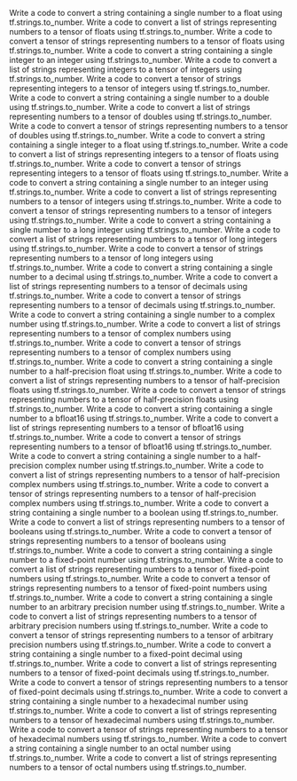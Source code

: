 Write a code to convert a string containing a single number to a float using tf.strings.to_number.
Write a code to convert a list of strings representing numbers to a tensor of floats using tf.strings.to_number.
Write a code to convert a tensor of strings representing numbers to a tensor of floats using tf.strings.to_number.
Write a code to convert a string containing a single integer to an integer using tf.strings.to_number.
Write a code to convert a list of strings representing integers to a tensor of integers using tf.strings.to_number.
Write a code to convert a tensor of strings representing integers to a tensor of integers using tf.strings.to_number.
Write a code to convert a string containing a single number to a double using tf.strings.to_number.
Write a code to convert a list of strings representing numbers to a tensor of doubles using tf.strings.to_number.
Write a code to convert a tensor of strings representing numbers to a tensor of doubles using tf.strings.to_number.
Write a code to convert a string containing a single integer to a float using tf.strings.to_number.
Write a code to convert a list of strings representing integers to a tensor of floats using tf.strings.to_number.
Write a code to convert a tensor of strings representing integers to a tensor of floats using tf.strings.to_number.
Write a code to convert a string containing a single number to an integer using tf.strings.to_number.
Write a code to convert a list of strings representing numbers to a tensor of integers using tf.strings.to_number.
Write a code to convert a tensor of strings representing numbers to a tensor of integers using tf.strings.to_number.
Write a code to convert a string containing a single number to a long integer using tf.strings.to_number.
Write a code to convert a list of strings representing numbers to a tensor of long integers using tf.strings.to_number.
Write a code to convert a tensor of strings representing numbers to a tensor of long integers using tf.strings.to_number.
Write a code to convert a string containing a single number to a decimal using tf.strings.to_number.
Write a code to convert a list of strings representing numbers to a tensor of decimals using tf.strings.to_number.
Write a code to convert a tensor of strings representing numbers to a tensor of decimals using tf.strings.to_number.
Write a code to convert a string containing a single number to a complex number using tf.strings.to_number.
Write a code to convert a list of strings representing numbers to a tensor of complex numbers using tf.strings.to_number.
Write a code to convert a tensor of strings representing numbers to a tensor of complex numbers using tf.strings.to_number.
Write a code to convert a string containing a single number to a half-precision float using tf.strings.to_number.
Write a code to convert a list of strings representing numbers to a tensor of half-precision floats using tf.strings.to_number.
Write a code to convert a tensor of strings representing numbers to a tensor of half-precision floats using tf.strings.to_number.
Write a code to convert a string containing a single number to a bfloat16 using tf.strings.to_number.
Write a code to convert a list of strings representing numbers to a tensor of bfloat16 using tf.strings.to_number.
Write a code to convert a tensor of strings representing numbers to a tensor of bfloat16 using tf.strings.to_number.
Write a code to convert a string containing a single number to a half-precision complex number using tf.strings.to_number.
Write a code to convert a list of strings representing numbers to a tensor of half-precision complex numbers using tf.strings.to_number.
Write a code to convert a tensor of strings representing numbers to a tensor of half-precision complex numbers using tf.strings.to_number.
Write a code to convert a string containing a single number to a boolean using tf.strings.to_number.
Write a code to convert a list of strings representing numbers to a tensor of booleans using tf.strings.to_number.
Write a code to convert a tensor of strings representing numbers to a tensor of booleans using tf.strings.to_number.
Write a code to convert a string containing a single number to a fixed-point number using tf.strings.to_number.
Write a code to convert a list of strings representing numbers to a tensor of fixed-point numbers using tf.strings.to_number.
Write a code to convert a tensor of strings representing numbers to a tensor of fixed-point numbers using tf.strings.to_number.
Write a code to convert a string containing a single number to an arbitrary precision number using tf.strings.to_number.
Write a code to convert a list of strings representing numbers to a tensor of arbitrary precision numbers using tf.strings.to_number.
Write a code to convert a tensor of strings representing numbers to a tensor of arbitrary precision numbers using tf.strings.to_number.
Write a code to convert a string containing a single number to a fixed-point decimal using tf.strings.to_number.
Write a code to convert a list of strings representing numbers to a tensor of fixed-point decimals using tf.strings.to_number.
Write a code to convert a tensor of strings representing numbers to a tensor of fixed-point decimals using tf.strings.to_number.
Write a code to convert a string containing a single number to a hexadecimal number using tf.strings.to_number.
Write a code to convert a list of strings representing numbers to a tensor of hexadecimal numbers using tf.strings.to_number.
Write a code to convert a tensor of strings representing numbers to a tensor of hexadecimal numbers using tf.strings.to_number.
Write a code to convert a string containing a single number to an octal number using tf.strings.to_number.
Write a code to convert a list of strings representing numbers to a tensor of octal numbers using tf.strings.to_number.